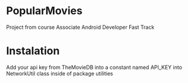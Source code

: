 # PopularMovies
Project from course Associate Android Developer Fast Track

# Instalation
Add your api key from TheMovieDB into a constant named API_KEY into NetworkUtil class inside of package utilities
